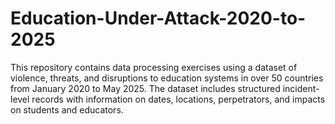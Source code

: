 # Education-Under-Attack-2020-to-2025
This repository contains data processing exercises using a dataset of violence, threats, and disruptions to education systems in over 50 countries from January 2020 to May 2025. The dataset includes structured incident-level records with information on dates, locations, perpetrators, and impacts on students and educators.
